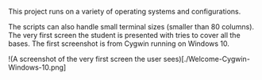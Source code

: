 This project runs on a variety of operating systems and configurations.

The scripts can also handle small terminal sizes (smaller than 80 columns).  The very first screen the student is presented with tries to cover all the bases.  The first screenshot is from Cygwin running on Windows 10.

!(A screenshot of the very first screen the user sees)[./Welcome-Cygwin-Windows-10.png]


